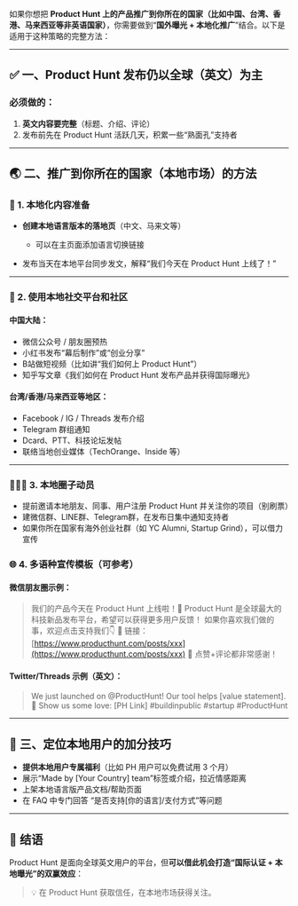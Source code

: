 如果你想把 **Product Hunt 上的产品推广到你所在的国家（比如中国、台湾、香港、马来西亚等非英语国家）**，你需要做到“**国外曝光 + 本地化推广**”结合。以下是适用于这种策略的完整方法：

---

## ✅ 一、Product Hunt 发布仍以全球（英文）为主

### 必须做的：

1. **英文内容要完整**（标题、介绍、评论）
2. 发布前先在 Product Hunt 活跃几天，积累一些“熟面孔”支持者

---

## 🌏 二、推广到你所在的国家（本地市场）的方法

### 🧭 1. 本地化内容准备

* **创建本地语言版本的落地页**（中文、马来文等）

  * 可以在主页面添加语言切换链接
* 发布当天在本地平台同步发文，解释“我们今天在 Product Hunt 上线了！”

---

### 📣 2. 使用本地社交平台和社区

#### 中国大陆：

* 微信公众号 / 朋友圈预热
* 小红书发布“幕后制作”或“创业分享”
* B站做短视频（比如讲“我们如何上 Product Hunt”）
* 知乎写文章《我们如何在 Product Hunt 发布产品并获得国际曝光》

#### 台湾/香港/马来西亚等地区：

* Facebook / IG / Threads 发布介绍
* Telegram 群组通知
* Dcard、PTT、科技论坛发帖
* 联络当地创业媒体（TechOrange、Inside 等）

---

### 🧑‍🤝‍🧑 3. 本地圈子动员

* 提前邀请本地朋友、同事、用户注册 Product Hunt 并关注你的项目（别刷票）
* 建微信群、LINE群、Telegram群，在发布日集中通知支持者
* 如果你所在国家有海外创业社群（如 YC Alumni, Startup Grind），可以借力宣传


### 🌐 4. 多语种宣传模板（可参考）

#### 微信朋友圈示例：

> 我们的产品今天在 Product Hunt 上线啦！🎉
> Product Hunt 是全球最大的科技新品发布平台，希望可以获得更多用户反馈！
> 如果你喜欢我们做的事，欢迎点击支持我们👇
> 🔗 链接：[https://www.producthunt.com/posts/xxx](https://www.producthunt.com/posts/xxx)
> 🧡 点赞+评论都非常感谢！

#### Twitter/Threads 示例（英文）：

> We just launched on @ProductHunt!
> Our tool helps \[value statement].
> 🚀 Show us some love: \[PH Link]
> \#buildinpublic #startup #ProductHunt

---

## 🎯 三、定位本地用户的加分技巧

* **提供本地用户专属福利**（比如 PH 用户可以免费试用 3 个月）
* 展示“Made by \[Your Country] team”标签或介绍，拉近情感距离
* 上架本地语言版产品文档/帮助页面
* 在 FAQ 中专门回答 “是否支持\[你的语言]/支付方式”等问题

---

## 🧠 结语

Product Hunt 是面向全球英文用户的平台，但**可以借此机会打造“国际认证 + 本地曝光”的双赢效应**：

> 💡 在 Product Hunt 获取信任，在本地市场获得关注。
